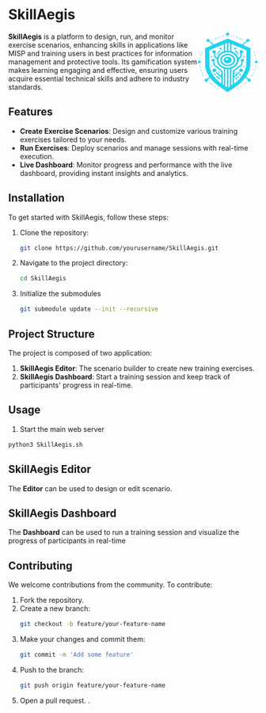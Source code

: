 # SkillAegis
<img alt="SkillAegis Logo" align="right" src="application/skillaegis-logo.svg"/> 

**SkillAegis** is a platform to design, run, and monitor exercise scenarios, enhancing skills in applications like MISP and training users in best practices for information management and protective tools. Its gamification system makes learning engaging and effective, ensuring users acquire essential technical skills and adhere to industry standards.


## Features

- **Create Exercise Scenarios**: Design and customize various training exercises tailored to your needs.
- **Run Exercises**: Deploy scenarios and manage sessions with real-time execution.
- **Live Dashboard**: Monitor progress and performance with the live dashboard, providing instant insights and analytics.

## Installation

To get started with SkillAegis, follow these steps:

1. Clone the repository:
    ```bash
    git clone https://github.com/yourusername/SkillAegis.git
    ```
2. Navigate to the project directory:
    ```bash
    cd SkillAegis
    ```
3. Initialize the submodules
    ```bash
    git submodule update --init --recursive
    ```

## Project Structure

The project is composed of two application:

1. **SkillAegis Editor**: The scenario builder to create new training exercises.
2. **SkillAegis Dashboard**: Start a training session and keep track of participants' progress in real-time.

## Usage
1. Start the main web server
```bash
python3 SkillAegis.sh
```

## SkillAegis Editor
The **Editor** can be used to design or edit scenario.

## SkillAegis Dashboard
The **Dashboard** can be used to run a training session and visualize the progress of participants in real-time

## Contributing

We welcome contributions from the community. To contribute:

1. Fork the repository.
2. Create a new branch:
    ```bash
    git checkout -b feature/your-feature-name
    ```
3. Make your changes and commit them:
    ```bash
    git commit -m 'Add some feature'
    ```
4. Push to the branch:
    ```bash
    git push origin feature/your-feature-name
    ```
5. Open a pull request.
.
